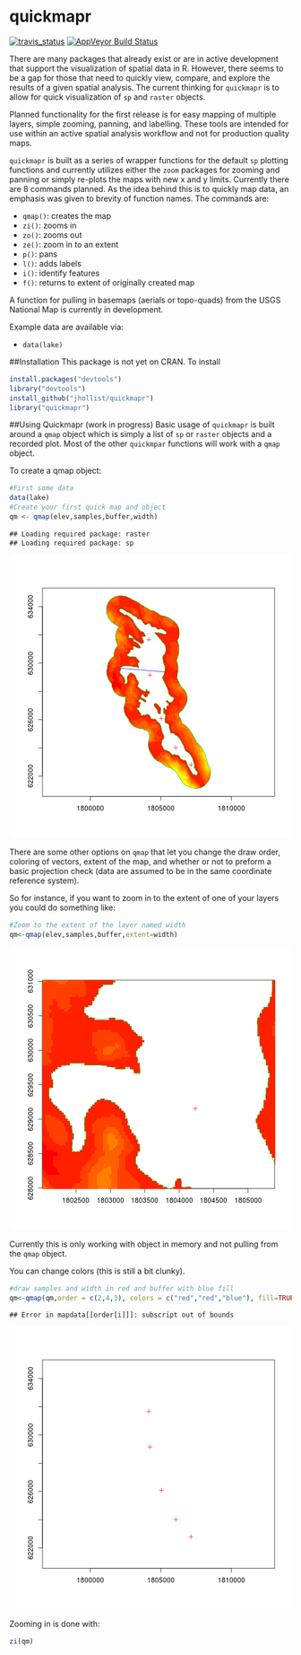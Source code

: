 quickmapr
=========

[![travis_status](https://travis-ci.org/jhollist/quickmapr.svg)](https://travis-ci.org/jhollist/quickmapr)  [![AppVeyor Build Status](https://ci.appveyor.com/api/projects/status/github/jhollist/quickmapr?branch=master)](https://ci.appveyor.com/project/jhollist/quickmapr)

There are many packages that already exist or are in active development that support the visualization of spatial data in R.  However, there seems to be a gap for those that need to quickly view, compare, and explore the results of a given spatial analysis. The current thinking for `quickmapr` is to allow for quick visualization of `sp` and `raster` objects. 

Planned functionality for the first release is for easy mapping of multiple layers, simple zooming, panning, and labelling.  These tools are intended for use within an active spatial analysis workflow and not for production quality maps.

`quickmapr` is built as a series of wrapper functions for the default `sp` plotting functions and currently utilizes either the `zoom` packages for zooming and panning or simply re-plots the maps with new x and y limits. Currently there are 8 commands planned.  As the idea behind this is to quickly map data, an emphasis was given to brevity of function names.  The commands are:

- `qmap()`: creates the map
- `zi()`: zooms in
- `zo()`: zooms out
- `ze()`: zoom in to an extent
- `p()`: pans
- `l()`: adds labels
- `i()`: identify features
- `f()`: returns to extent of originally created map

A function for pulling in basemaps (aerials or topo-quads) from the USGS National Map is currently in development.

Example data are available via:

- `data(lake)`

##Installation
This package is not yet on CRAN.  To install


```r
install.packages("devtools")
library("devtools")
install_github("jhollist/quickmapr")
library("quickmapr")
```

##Using Quickmapr (work in progress)
Basic usage of `quickmapr` is built around a `qmap` object which is simply a list of `sp` or `raster` objects and a recorded plot.  Most of the other `quickmpar` functions will work with a `qmap` object.

To create a qmap object:


```r
#First some data
data(lake)
#Create your first quick map and object
qm <- qmap(elev,samples,buffer,width)
```

```
## Loading required package: raster
## Loading required package: sp
```

![plot of chunk unnamed-chunk-2](figure/unnamed-chunk-2-1.png) 

There are some other options on `qmap` that let you change the draw order, coloring of vectors, extent of the map, and whether or not to preform a basic projection check (data are assumed to be in the same coordinate reference system).

So for instance, if you want to zoom in to the extent of one of your layers you could do something like:


```r
#Zoom to the extent of the layer named width
qm<-qmap(elev,samples,buffer,extent=width)
```

![plot of chunk unnamed-chunk-3](figure/unnamed-chunk-3-1.png) 

Currently this is only working with object in memory and not pulling from the `qmap` object.  

You can change colors (this is still a bit clunky).


```r
#draw samples and width in red and buffer with blue fill
qm<-qmap(qm,order = c(2,4,3), colors = c("red","red","blue"), fill=TRUE)
```

```
## Error in mapdata[[order[i]]]: subscript out of bounds
```

![plot of chunk unnamed-chunk-4](figure/unnamed-chunk-4-1.png) 

Zooming in is done with:


```r
zi(qm)
```
